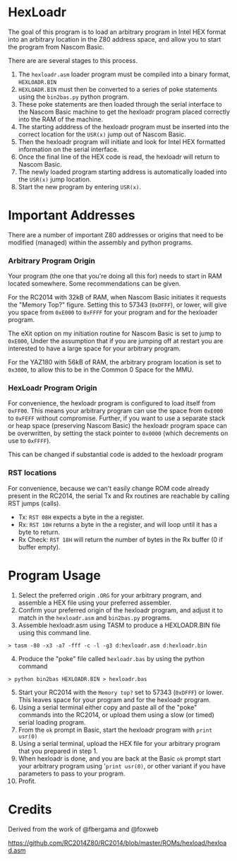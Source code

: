 # HexLoadr
The goal of this program is to load an arbitrary program in Intel HEX format into an arbitrary location in the Z80 address space, and allow you to start the program from Nascom Basic.

There are are several stages to this process.
1. The `hexloadr.asm` loader program must be compiled into a binary format, `HEXLOADR.BIN`
2. `HEXLOADR.BIN` must then be converted to a series of poke statements using the `bin2bas.py` python program.
3. These poke statements are then loaded through the serial interface to the Nascom Basic machine to get the hexloadr program placed correctly into the RAM of the machine.
4. The starting adddress of the hexloadr program must be inserted into the correct location for the `USR(x)` jump out of Nascom Basic.
5. Then the hexloadr program will initiate and look for Intel HEX formatted information on the serial interface.
6. Once the final line of the HEX code is read, the hexloadr will return to Nascom Basic.
7. The newly loaded program starting address is automatically loaded into the `USR(x)` jump location.
8. Start the new program by entering `USR(x)`.
    
# Important Addresses

There are a number of important Z80 addresses or origins that need to be modified (managed) within the assembly and python programs.

### Arbitrary Program Origin

Your program (the one that you're doing all this for) needs to start in RAM located somewhere. Some recommendations can be given.

For the RC2014 with 32kB of RAM, when Nascom Basic initiates it requests the "Memory Top?" figure. Setting this to 57343 (`0xDFFF`), or lower, will give you space from `0xE000` to `0xFFFF` for your program and for the hexloader program.

The eXit option on my initiation routine for Nascom Basic is set to jump to `0xE000`, Under the assumption that if you are jumping off at restart you are interested to have a large space for your arbitrary program.

For the YAZ180 with 56kB of RAM, the arbitrary program location is set to `0x3000`, to allow this to be in the Common 0 Space for the MMU.


### HexLoadr Program Origin

For convenience, the hexloadr program is configured to load itself from `0xFF00`. This means your arbitrary program can use the space from `0xE000` to `0xFEFF` without compromise. Further, if you want to use a separate stack or heap space (preserving Nascom Basic) the hexloadr program space can be overwritten, by setting the stack pointer to `0x0000` (which decrements on use to `0xFFFF`).

This can be changed if substantial code is added to the hexloadr program

### RST locations

For convenience, because we can't easily change ROM code already present in the RC2014, the serial Tx and Rx routines are reachable by calling RST jumps (calls).

* Tx: `RST 08H` expects a byte in the a register.
* Rx: `RST 10H` returns a byte in the a register, and will loop until it has a byte to return.
* Rx Check: `RST 18H` will return the number of bytes in the Rx buffer (0 if buffer empty).

# Program Usage

1. Select the preferred origin `.ORG` for your arbitrary program, and assemble a HEX file using your preferred assembler.
2. Confirm your preferred origin of the hexloadr program, and adjust it to match in the `hexloadr.asm` and `bin2bas.py` programs.
3. Assemble hexloadr.asm using TASM to produce a HEXLOADR.BIN file using this command line.
```
> tasm -80 -x3 -a7 -fff -c -l -g3 d:hexloadr.asm d:hexloadr.bin
```
4. Produce the "poke" file called `hexloadr.bas` by using the python command
```
> python bin2bas HEXLOADR.BIN > hexloadr.bas
```
5. Start your RC2014 with the `Memory top?` set to 57343 (`0xDFFF`) or lower. This leaves space for your program and for the hexloadr program.
6. Using a serial terminal either copy and paste all of the "poke" commands into the RC2014, or upload them using a slow (or timed) serial loading program.
7. From the `ok` prompt in Basic, start the hexloadr program with `print usr(0)`
8. Using a serial terminal, upload the HEX file for your arbitrary program that you prepared in step 1.
9. When hexloadr is done, and you are back at the Basic `ok` prompt start your arbitrary program using '`print usr(0)`, or other variant if you have parameters to pass to your program.
10. Profit.

# Credits

Derived from the work of @fbergama and @foxweb

https://github.com/RC2014Z80/RC2014/blob/master/ROMs/hexload/hexload.asm



